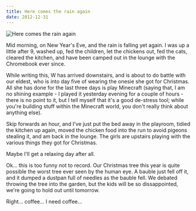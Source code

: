 ```yaml
---
title: Here comes the rain again
date: 2012-12-31
---
```


![Here comes the rain again](https://source.unsplash.com/jpkvklXwt98/1600x900)

Mid morning, on New Year's Eve, and the rain is falling yet again. I was up a little after 9, washed up, fed the children, let the chickens out, fed the cats, cleared the kitchen, and have been camped out in the lounge with the Chromebook ever since.

While writing this, W has arrived downstairs, and is about to do battle with our eldest, who is into day five of wearing the onesie she got for Christmas. All she has done for the last three days is play Minecraft (saying that, I am no shining example - I played it yesterday evening for a couple of hours - there is no point to it, but I tell myself that it's a good de-stress tool; while you're building stuff within the Minecraft world, you don't really think about anything else).

Skip forwards an hour, and I've just put the bed away in the playroom, tidied the kitchen up again, moved the chicken food into the run to avoid pigeons stealing it, and am back in the lounge. The girls are upstairs playing with the various things they got for Christmas.

Maybe I'll get a relaxing day after all.

Ok... this is too funny not to record. Our Christmas tree this year is quite possible the worst tree ever seen by the human eye. A bauble just fell off it, and it dumped a dustpan full of needles as the bauble fell. We debated throwing the tree into the garden, but the kids will be so dissappointed, we're going to hold out until tomorrow.

Right... coffee... I need coffee...